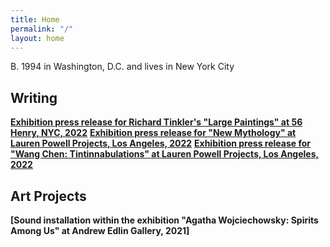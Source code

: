 ```yaml
---
title: Home
permalink: "/"
layout: home
---
```


B. 1994 in Washington, D.C. and lives in New York City

## Writing

**[Exhibition press release for Richard Tinkler's "Large Paintings" at 56 Henry, NYC, 2022](https://56henry.nyc/exhibitions/large-paintings)**
**[Exhibition press release for "New Mythology" at Lauren Powell Projects, Los Angeles, 2022](https://www.laurenpowellprojects.com/exhibitions/2022/newmythology)**
**[Exhibition press release for "Wang Chen: Tintinnabulations" at Lauren Powell Projects, Los Angeles, 2022](https://www.laurenpowellprojects.com/exhibitions/2022/tintinnabulations)**

## Art Projects

**[Sound installation within the exhibition "Agatha Wojciechowsky: Spirits Among Us" at Andrew Edlin Gallery, 2021]**